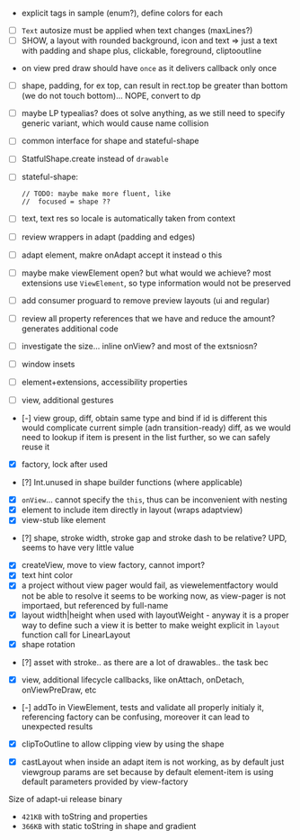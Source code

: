 * explicit tags in sample (enum?), define colors for each

- [ ] `Text` autosize must be applied when text changes (maxLines?)
- [ ] SHOW, a layout with rounded background, icon and text => just a text with padding and shape
  plus, clickable, foreground, cliptooutline
- on view pred draw should have `once` as it delivers callback only once
- [ ] shape, padding, for ex top, can result in rect.top be greater than bottom (we do not touch bottom)...
  NOPE, convert to dp
- [ ] maybe LP typealias? does ot solve anything, as we still need to specify generic variant, which would cause name collision

- [ ] common interface for shape and stateful-shape
- [ ] StatfulShape.create instead of `drawable`
- [ ] stateful-shape:
  ```
  // TODO: maybe make more fluent, like
  //  focused = shape ??
  ```
- [ ] text, text res so locale is automatically taken from context

- [ ] review wrappers in adapt (padding and edges)
- [ ] adapt element, makre onAdapt accept it instead o this
- [ ] maybe make viewElement open? but what would we achieve? most extensions use `ViewElement`,
  so type information would not be preserved

- [ ] add consumer proguard to remove preview layouts (ui and regular)
- [ ] review all property references that we have and reduce the amount? generates additional code
- [ ] investigate the size... inline onView? and most of the extsniosn?
- [ ] window insets
- [ ] element+extensions, accessibility properties
- [ ] view, additional gestures

- [-] view group, diff, obtain same type and bind if id is different
  this would complicate current simple (adn transition-ready) diff, as we would need to lookup
  if item is present in the list further, so we can safely reuse it
- [x] factory, lock after used
- [?] Int.unused in shape builder functions (where applicable)
- [x] `onView`... cannot specify the `this`, thus can be inconvenient with nesting
- [x] element to include item directly in layout (wraps adaptview)
- [x] view-stub like element
- [?] shape, stroke width, stroke gap and stroke dash to be relative?
  UPD, seems to have very little value
- [x] createView, move to view factory, cannot import?
- [x] text hint color
- [x] a project without view pager would fail, as viewelementfactory would not be able to resolve it
  seems to be working now, as view-pager is not importaed, but referenced by full-name
- [X] layout width|height when used with layoutWeight - anyway it is a proper way to define such a
  view it is better to make weight explicit in `layout` function call for LinearLayout
- [X] shape rotation
- [?] asset with stroke.. as there are a lot of drawables.. the task bec
- [x] view, additional lifecycle callbacks, like onAttach, onDetach, onViewPreDraw, etc
- [-] addTo in ViewElement, tests and validate all properly initialy it, referencing factory can be
  confusing, moreover it can lead to unexpected results
- [x] clipToOutline to allow clipping view by using the shape
- [x] castLayout when inside an adapt item is not working, as by default just viewgroup params are
  set because by default element-item is using default parameters provided by view-factory


Size of adapt-ui release binary
- `421KB` with toString and properties
- `366KB` with static toString in shape and gradient
